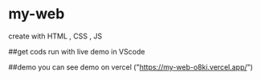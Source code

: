 # my-web

create with HTML , CSS , JS 

##get cods
run with live demo in VScode

##demo
you can see demo on vercel ("https://my-web-o8ki.vercel.app/")
